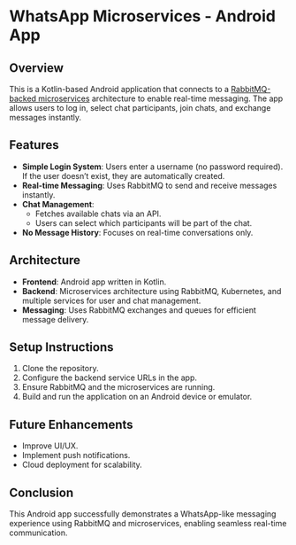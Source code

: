 # WhatsApp Microservices - Android App

## Overview
This is a Kotlin-based Android application that connects to a [RabbitMQ-backed microservices](https://github.com/Tyrael122/whatsapp-microservices) architecture to enable real-time messaging. The app allows users to log in, select chat participants, join chats, and exchange messages instantly.

## Features
- **Simple Login System**: Users enter a username (no password required). If the user doesn’t exist, they are automatically created.
- **Real-time Messaging**: Uses RabbitMQ to send and receive messages instantly.
- **Chat Management**:
    - Fetches available chats via an API.
    - Users can select which participants will be part of the chat.
- **No Message History**: Focuses on real-time conversations only.

## Architecture
- **Frontend**: Android app written in Kotlin.
- **Backend**: Microservices architecture using RabbitMQ, Kubernetes, and multiple services for user and chat management.
- **Messaging**: Uses RabbitMQ exchanges and queues for efficient message delivery.

## Setup Instructions
1. Clone the repository.
2. Configure the backend service URLs in the app.
3. Ensure RabbitMQ and the microservices are running.
4. Build and run the application on an Android device or emulator.

## Future Enhancements
- Improve UI/UX.
- Implement push notifications.
- Cloud deployment for scalability.

## Conclusion
This Android app successfully demonstrates a WhatsApp-like messaging experience using RabbitMQ and microservices, enabling seamless real-time communication.

